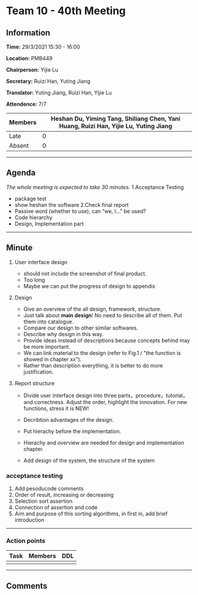 # Team 10 - 40th Meeting

## Information

**Time:** 29/3/2021 15:30 - 16:00

**Location:** PMB449

**Chairperson:** Yijie Lu

**Secretary:** Ruizi Han, Yuting Jiang

**Translator:** Yuting Jiang, Ruizi Han, Yijie Lu

**Attendence:** 7/7

| **Members** | **Heshan Du, Yiming Tang, Shiliang Chen, Yani Huang, Ruizi Han, Yijie Lu, Yuting Jiang** |
| ----------- | ------------------------------------------------------------ |
| Late        | 0                                                            |
| Absent      | 0                                                            |

------

## Agenda

*The whole meeting is expected to take 30 minutes.*
1.Acceptance Testing
- package test
- show heshan the software
2.Check final report
- Passive word (whether to use), can “we, I...” be used?
- Code hierarchy
- Design, Implementation part



------

## Minute



1. User interface design 
   - should not include the screenshot of final product.
   - Too long
   - Maybe we can put the progress of design to appendix

2. Design

   - Give an overview of the all design, framework, structure.
   - Just talk about **main design**! No need to describe all of them. Put them into catalogue.
   - Compare our design to other similar softwares.
   - Describe why design in this way.
   - Provide ideas instead of descriptions because concepts behind may be more important.
   - We can link material to the design (refer to Fig.1 / "the function is showed in chapter xx").
   - Rather than description everything, it is better to do more justification.

3. Report structure

   - Divide user interface design into three parts，procedure，tutorial，and correctness.  Adjust the order, highlight the innovation. For new functions, stress it is NEW! 

   - Decribtion advantages of the design.

   - Put hierachy before the implementation.

   - Hierachy and overview are needed for design and implementation chapter.

   - Add design of the system, the structure of the system

     

### acceptance testing

1. Add pesoducode comments
2. Order of result, increasing or decreasing
3. Selection sort assertion
4. Connection of assertion and code
5. Aim and purpose of this sorting algorithms, in first in, add brief introduction



------

### Action points

| **Task** | **Members** | **DDL** |
| -------- | ----------- | ------- |
|          |             |         |

------

## Comments

